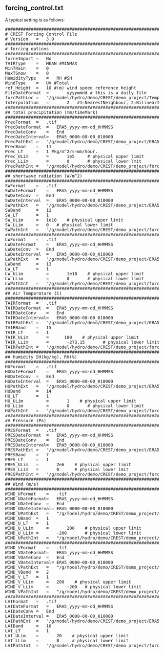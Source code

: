 ## forcing_control.txt
A typical setting is as follows:
<pre>
################################################################################
# CREST Forcing Control File
# Version	=	3.0
###############################################################################
# forcing options
###############################################################################
forceImport	=	No
TAIRType	=	MEAN #MINMAX
MinTRain	=	0
MaxTSnow	=	0
HumidityType	=	RH #SH
WindType	=	UV #Total
ref_Height	=	10 #(m) wind speed reference height
FileDateFormat  =       yyyymmdd # this is a daily file
forcPathLoc	=	"/g/model/hydro/demo/CREST/demo_project/Temp/Temp_forcing/"
Interpolation   =       2   #1=NearestNeighbour, 2=BilinearInterpolation
###############################################################################
## total precipitation (mm/timeMark)
###############################################################################
PrecFormat	=	.tif
PrecDateFormat	=	ERA5_yyyy-mm-dd_HHMMSS
PrecDateConv	=	End
PrecDateInterval=	ERA5_0000-00-00_010000
PrecPathExt	=	"/g/model/hydro/demo/CREST/demo_project/ERA5_forcing/"
PrecBand	=	11
Prec_LT		=	1 #kg/m^2/s=mm/hour.
Prec_ULim       =       1e5     # physical upper limit
Prec_LLim       =       0       # physical lower lmit 
PrecPathInt	=	"/g/model/hydro/demo/CREST/demo_project/forcing/prec/prec."
###############################################################################
## shortwave radiation (W/m^2)
###############################################################################
SWFormat	=	.tif
SWDateFormat	=	ERA5_yyyy-mm-dd_HHMMSS
SWDateConv	=	End
SWDateInterval	=	ERA5_0000-00-00_010000
SWPathExt	=	"/g/model/hydro/demo/CREST/demo_project/ERA5_forcing/"
SWBand		=	12
SW_LT		=	1
SW_ULim		=	1e10	# physical upper limit
SW_LLim		=	0	# physical lower limit
SWPathInt	=	"/g/model/hydro/demo/CREST/demo_project/forcing/SW/sw."
###############################################################################
LWFormat	=	.tif
LWDateFormat	=	ERA5_yyyy-mm-dd_HHMMSS
LWDateConv	=	End
LWDateInterval	=	ERA5_0000-00-00_010000
LWPathExt	=	"/g/model/hydro/demo/CREST/demo_project/ERA5_forcing/"
LWBand		=	13
LW_LT		=	1
LW_ULim         =       1e10    # physical upper limit
LW_LLim         =       0       # physical lower limit
LWPathInt	=	"/g/model/hydro/demo/CREST/demo_project/forcing/LW/lw."
###############################################################################
## Air Temperature (C)
###############################################################################
TAIRFormat	=	.tif
TAIRDateFormat	=	ERA5_yyyy-mm-dd_HHMMSS
TAIRDateConv	=	End
TAIRDateInterval=	ERA5_0000-00-00_010000
TAIRPathExt	=	"/g/model/hydro/demo/CREST/demo_project/ERA5_forcing/"
TAIRBand	=	15
TAIR_LT		=	1
TAIR_ULim       =      100    # physical upper limit
TAIR_LLim       =       -273.15       # physical lower limit
TAIRPathInt	=	"/g/model/hydro/demo/CREST/demo_project/forcing/TAIR/TAIR."
###############################################################################
## Humidity SH(kg/kg), RH(%)
###############################################################################
HUFormat	=	.tif
HUDateFormat	=	ERA5_yyyy-mm-dd_HHMMSS
HUDateConv	=	End
HUDateInterval	=	ERA5_0000-00-00_010000
HUPathExt	=	"/g/model/hydro/demo/CREST/demo_project/ERA5_forcing/"
HUBand		=	14
HU_LT		=	1
HU_ULim         =       1    # physical upper limit
HU_LLim         =       0       # physical lower limit
HUPathInt	=	"/g/model/hydro/demo/CREST/demo_project/forcing/HU/HU."
###############################################################################
## Pressure (Pa)
###############################################################################
PRESFormat	=	.tif
PRESDateFormat	=	ERA5_yyyy-mm-dd_HHMMSS
PRESDateConv	=	End
PRESDateInterval=	ERA5_0000-00-00_010000
PRESPathExt	=	"/g/model/hydro/demo/CREST/demo_project/ERA5_forcing/"
PRESBand	=	7
PRES_LT		=	1
PRES_ULim	=       2e6    # physical upper limit
PRES_LLim	=       0      # physical lower lmit
PRESPathInt	=	"/g/model/hydro/demo/CREST/demo_project/forcing/PRES/PRES."
###############################################################################
## Wind (m/s)
###############################################################################
WIND_UFormat	=	.tif
WIND_UDateFormat=	ERA5_yyyy-mm-dd_HHMMSS
WIND_UDateConv	=	End
WIND_UDateInterval=	ERA5_0000-00-00_010000
WIND_UPathExt	=	"/g/model/hydro/demo/CREST/demo_project/ERA5_forcing/"
WIND_UBand	=	1
WIND_U_LT	=	1
WIND_U_ULim     =       200    # physical upper limit
WIND_U_LLim	=       -200       # physical lower limit
WIND_UPathInt	=	"/g/model/hydro/demo/CREST/demo_project/forcing/Wind_U/wind_u."
###############################################################################
WIND_VFormat	=	.tif
WIND_VDateFormat=	ERA5_yyyy-mm-dd_HHMMSS
WIND_VDateConv	=	End
WIND_VDateInterval=	ERA5_0000-00-00_010000
WIND_VPathExt	=	"/g/model/hydro/demo/CREST/demo_project/ERA5_forcing/"
WIND_VBand	=	2
WIND_V_LT	=	1
WIND_V_ULim     =	200    # physical upper limit
WIND_V_LLim     =       -200   # physical lower limit
WIND_VPathInt	=	"/g/model/hydro/demo/CREST/demo_project/forcing/Wind_V/wind_v."
###############################################################################
LAIFormat	=	.tif
LAIDateFormat	=	ERA5_yyyy-mm-dd_HHMMSS
LAIDateConv	=	End
LAIDateInterval	=	ERA5_0000-00-00_010000
LAIPathExt	=	"/g/model/hydro/demo/CREST/demo_project/ERA5_forcing/"
LAIBand		=	16
LAI_LT		=	1 
LAI_ULim	=       20    # physical upper limit
LAI_LLim	=       0     # physical lower limit
LAIPathInt	=	"/g/model/hydro/demo/CREST/demo_project/forcing/LAI/lai."
</pre>


